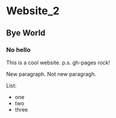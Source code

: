 # Website_2

## Bye World

### No hello

This is a cool website.
p.s. gh-pages rock!

New paragraph.
Not new paragragh.

List:
- one
- two
- three
